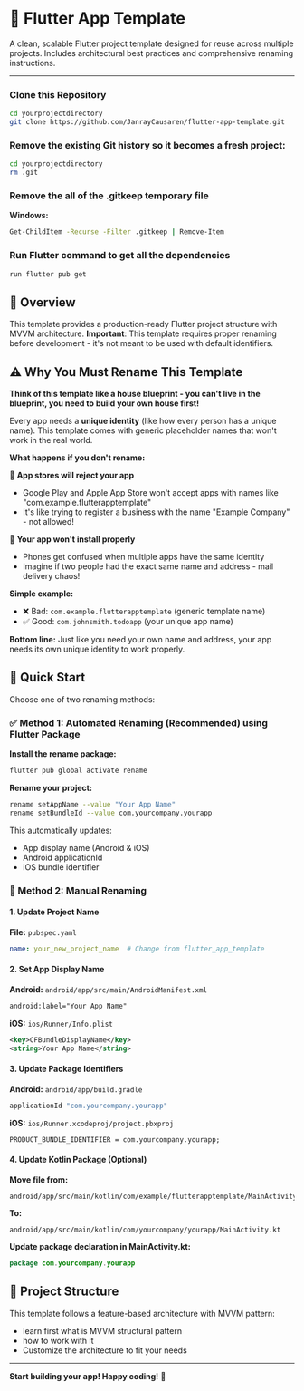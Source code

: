 # 🚀 Flutter App Template

A clean, scalable Flutter project template designed for reuse across multiple projects. Includes architectural best practices and comprehensive renaming instructions.

---
### Clone this Repository

```bash
cd yourprojectdirectory
git clone https://github.com/JanrayCausaren/flutter-app-template.git
```

### Remove the existing Git history so it becomes a fresh project:

```bash
cd yourprojectdirectory
rm .git
```

### Remove the all of the .gitkeep temporary file

**Windows:**
```bash
Get-ChildItem -Recurse -Filter .gitkeep | Remove-Item
```

### Run Flutter command to get all the dependencies

```bash
run flutter pub get
```

## 📖 Overview

This template provides a production-ready Flutter project structure with MVVM architecture. **Important**: This template requires proper renaming before development - it's not meant to be used with default identifiers.

## ⚠️ Why You Must Rename This Template

**Think of this template like a house blueprint - you can't live in the blueprint, you need to build your own house first!**

Every app needs a **unique identity** (like how every person has a unique name). This template comes with generic placeholder names that won't work in the real world.

**What happens if you don't rename:**

🚫 **App stores will reject your app**
- Google Play and Apple App Store won't accept apps with names like "com.example.flutterapptemplate"
- It's like trying to register a business with the name "Example Company" - not allowed!

📱 **Your app won't install properly**
- Phones get confused when multiple apps have the same identity
- Imagine if two people had the exact same name and address - mail delivery chaos!

**Simple example:**
- ❌ Bad: `com.example.flutterapptemplate` (generic template name)
- ✅ Good: `com.johnsmith.todoapp` (your unique app name)

**Bottom line:** Just like you need your own name and address, your app needs its own unique identity to work properly.


## 🔧 Quick Start

Choose one of two renaming methods:

### ✅ Method 1: Automated Renaming (Recommended) using Flutter Package

**Install the rename package:**

```bash
flutter pub global activate rename
```
 
**Rename your project:**

```bash
rename setAppName --value "Your App Name"  
rename setBundleId --value com.yourcompany.yourapp
```

This automatically updates:
- App display name (Android & iOS)
- Android applicationId
- iOS bundle identifier

### 🔨 Method 2: Manual Renaming

#### 1. Update Project Name

**File:** `pubspec.yaml`
```yaml
name: your_new_project_name  # Change from flutter_app_template
```

#### 2. Set App Display Name

**Android:** `android/app/src/main/AndroidManifest.xml`
```xml
android:label="Your App Name"
```

**iOS:** `ios/Runner/Info.plist`
```xml
<key>CFBundleDisplayName</key>
<string>Your App Name</string>
```

#### 3. Update Package Identifiers

**Android:** `android/app/build.gradle`
```gradle
applicationId "com.yourcompany.yourapp"
```

**iOS:** `ios/Runner.xcodeproj/project.pbxproj`
```
PRODUCT_BUNDLE_IDENTIFIER = com.yourcompany.yourapp;
```

#### 4. Update Kotlin Package (Optional)

**Move file from:**
```
android/app/src/main/kotlin/com/example/flutterapptemplate/MainActivity.kt
```

**To:**
```
android/app/src/main/kotlin/com/yourcompany/yourapp/MainActivity.kt
```

**Update package declaration in MainActivity.kt:**
```kotlin
package com.yourcompany.yourapp
```

## 📁 Project Structure

This template follows a feature-based architecture with MVVM pattern:
- learn first what is MVVM structural pattern
- how to work with it
- Customize the architecture to fit your needs


---

**Start building your app! Happy coding!** 🚀
